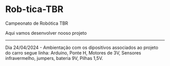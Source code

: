 # Rob-tica-TBR
Campeonato de Robótica TBR

Aqui vamos desenvolver nooso projeto
_________________________________________________
Dia 24/04/2024 - Ambientação com os dipositivos associados ao projeto do carro segue linha: Arduíno, Ponte H, Motores de 3V, Sensores infravermelho, jumpers, bateria 9V, Pilhas 1,5V.
